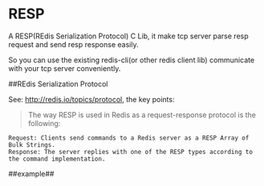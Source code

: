 # RESP
A RESP(REdis Serialization Protocol) C Lib, it make tcp server parse resp request and send resp response easily.

So you can use the existing redis-cli(or other redis client lib) communicate with your tcp server conveniently.

##REdis Serialization Protocol

See: http://redis.io/topics/protocol, the key points:

>The way RESP is used in Redis as a request-response protocol is the following:

    Request: Clients send commands to a Redis server as a RESP Array of Bulk Strings.
    Response: The server replies with one of the RESP types according to the command implementation.

##example##


